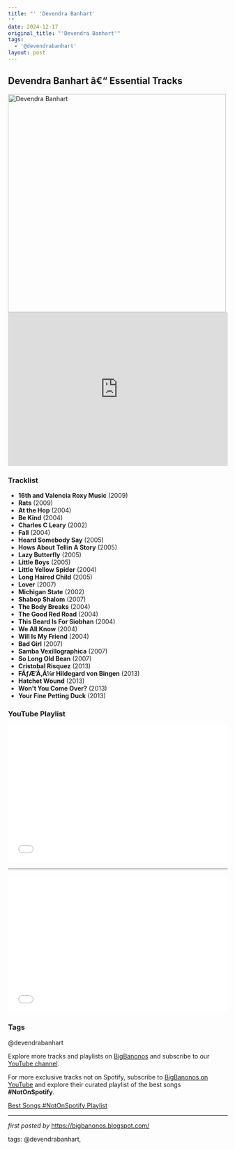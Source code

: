 ```yaml
---
title: "' 'Devendra Banhart'
'"
date: 2024-12-17
original_title: "'Devendra Banhart'"
tags:
  - '@devendrabanhart'
layout: post
---
```

<h2>Devendra Banhart â€“ Essential Tracks</h2> <div > <img src="https://www.nonesuch.com/sites/g/files/g2000014771/files/2022-05/devendra-banhart-spotlight-2019b.jpg" alt="Devendra Banhart" width="500" />
</div> <iframe src="https://open.spotify.com/embed/playlist/5FhiXqIGPIj9CEb7gugoyl?utm_source=generator" width="100%" height="352" frameborder="0" allow="autoplay; clipboard-write; encrypted-media; fullscreen; picture-in-picture" loading="lazy"></iframe> <h3>Tracklist</h3>
<ul> <li><strong>16th and Valencia Roxy Music</strong> (2009)</li> <li><strong>Rats</strong> (2009)</li> <li><strong>At the Hop</strong> (2004)</li> <li><strong>Be Kind</strong> (2004)</li> <li><strong>Charles C Leary</strong> (2002)</li> <li><strong>Fall</strong> (2004)</li> <li><strong>Heard Somebody Say</strong> (2005)</li> <li><strong>Hows About Tellin A Story</strong> (2005)</li> <li><strong>Lazy Butterfly</strong> (2005)</li> <li><strong>Little Boys</strong> (2005)</li> <li><strong>Little Yellow Spider</strong> (2004)</li> <li><strong>Long Haired Child</strong> (2005)</li> <li><strong>Lover</strong> (2007)</li> <li><strong>Michigan State</strong> (2002)</li> <li><strong>Shabop Shalom</strong> (2007)</li> <li><strong>The Body Breaks</strong> (2004)</li> <li><strong>The Good Red Road</strong> (2004)</li> <li><strong>This Beard Is For Siobhan</strong> (2004)</li> <li><strong>We All Know</strong> (2004)</li> <li><strong>Will Is My Friend</strong> (2004)</li> <li><strong>Bad Girl</strong> (2007)</li> <li><strong>Samba Vexillographica</strong> (2007)</li> <li><strong>So Long Old Bean</strong> (2007)</li> <li><strong>Cristobal Risquez</strong> (2013)</li> <li><strong>FÃƒÆ’Ã‚Â¼r Hildegard von Bingen</strong> (2013)</li> <li><strong>Hatchet Wound</strong> (2013)</li> <li><strong>Won't You Come Over?</strong> (2013)</li> <li><strong>Your Fine Petting Duck</strong> (2013)</li>
</ul> <h3>YouTube Playlist</h3>
<iframe allowfullscreen="" frameborder="0" height="315" src="//www.youtube.com/embed/xM_-uFDcutQ" width="100%"></iframe>
<hr />
<iframe allowfullscreen="" frameborder="0" height="315" src="//www.youtube.com/embed/Ok4_ObANxAQ" width="100%"></iframe> <h3>Tags</h3>
<p>@devendrabanhart</p> <p>Explore more tracks and playlists on <a href="https://bigbanonos.blogspot.com/" target="_blank">BigBanonos</a> and subscribe to our <a href="https://www.youtube.com/@BigBanonos" target="_blank">YouTube channel</a>.</p>


<!--Subscribe and Playlist Links-->
<div>
    <p>For more exclusive tracks not on Spotify, subscribe to <a href="https://www.youtube.com/@BigBanonos" target="_blank">BigBanonos on YouTube</a> and explore their curated playlist of the best songs <strong>#NotOnSpotify</strong>.</p>
    <p><a href="https://www.youtube.com/playlist?list=PLtuNtuTatqI0kFahUCbtbfenC_ET5O_tr" target="_blank">Best Songs #NotOnSpotify Playlist<br /></a></p></div>

<hr />

<p><em>first posted by</em> <a href="https://bigbanonos.blogspot.com/" rel="noopener" target="_new">https://bigbanonos.blogspot.com/</a></p>

<p>tags: @devendrabanhart,</p>
